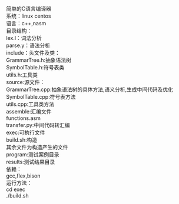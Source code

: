 简单的C语言编译器</br>
系统：linux centos</br>
语言：c++,nasm</br>
目录结构：</br>
    lex.l：词法分析</br>
    parse.y：语法分析</br>
    include：头文件及类：</br>
        GrammarTree.h:抽象语法树</br>
        SymbolTable.h:符号表类</br>
        utils.h:工具类</br>
    source:源文件：</br>
        GrammarTree.cpp:抽象语法树的具体方法,语义分析,生成中间代码及优化</br>
        SymbolTable.cpp:符号表方法</br>
        utils.cpp:工具类方法</br>
    assemble:汇编文件</br>
        functions.asm</br>
        transfer.py:中间代码转汇编</br>
    exec:可执行文件</br>
        build.sh:构造</br>
        其余文件为构造产生的文件</br>
    program:测试案例目录</br>
    results:测试结果目录</br>
依赖：</br>
    gcc,flex,bison</br>
运行方法：</br>
    cd exec</br>
    ./build.sh</br>
